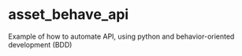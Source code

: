 # asset_behave_api
Example of how to automate API, using python and behavior-oriented development (BDD)
